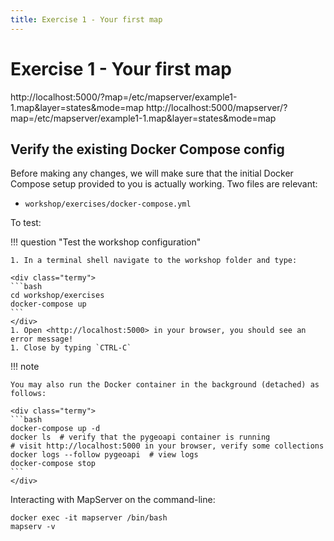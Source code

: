 ```yaml
---
title: Exercise 1 - Your first map
---
```


# Exercise 1 - Your first map

http://localhost:5000/?map=/etc/mapserver/example1-1.map&layer=states&mode=map
http://localhost:5000/mapserver/?map=/etc/mapserver/example1-1.map&layer=states&mode=map


 ## Verify the existing Docker Compose config

Before making any changes, we will make sure that the initial Docker Compose
setup provided to you is actually working. Two files are relevant:

* `workshop/exercises/docker-compose.yml`

To test:

!!! question "Test the workshop configuration"

    1. In a terminal shell navigate to the workshop folder and type:

    <div class="termy">
    ```bash
    cd workshop/exercises
    docker-compose up
    ```
    </div>
    1. Open <http://localhost:5000> in your browser, you should see an error message!
    1. Close by typing `CTRL-C`

!!! note

    You may also run the Docker container in the background (detached) as follows:

    <div class="termy">
    ```bash
    docker-compose up -d
    docker ls  # verify that the pygeoapi container is running
    # visit http://localhost:5000 in your browser, verify some collections
    docker logs --follow pygeoapi  # view logs
    docker-compose stop
    ```
    </div>


Interacting with MapServer on the command-line:

```
docker exec -it mapserver /bin/bash
mapserv -v
```
